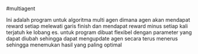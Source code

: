 #multiagent

Ini adalah program untuk algoritma multi agen dimana agen akan mendapat reward setiap melewati garis finish dan mendapat reward minus setiap kali terjatuh ke lobang es.
untuk program dibuat flexibel dengan parameter yang dapat diubah sehingga dapat mengupdate agen secara terus menerus sehingga menemukan hasil yang paling optimal
